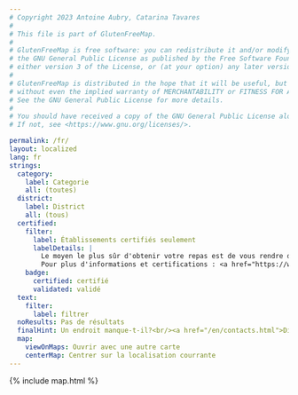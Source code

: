```yaml
---
# Copyright 2023 Antoine Aubry, Catarina Tavares
# 
# This file is part of GlutenFreeMap.
# 
# GlutenFreeMap is free software: you can redistribute it and/or modify it under the terms of
# the GNU General Public License as published by the Free Software Foundation,
# either version 3 of the License, or (at your option) any later version.
# 
# GlutenFreeMap is distributed in the hope that it will be useful, but WITHOUT ANY WARRANTY;
# without even the implied warranty of MERCHANTABILITY or FITNESS FOR A PARTICULAR PURPOSE.
# See the GNU General Public License for more details.
# 
# You should have received a copy of the GNU General Public License along with GlutenFreeMap.
# If not, see <https://www.gnu.org/licenses/>.

permalink: /fr/
layout: localized
lang: fr
strings:
  category:
    label: Categorie
    all: (toutes)
  district:
    label: District
    all: (tous)
  certified:
    filter:
      label: Établissements certifiés seulement
      labelDetails: |
        Le moyen le plus sûr d'obtenir votre repas est de vous rendre dans des établissements certifiés par le projet sans gluten de l'Association cœliaque portugaise (APC), ou les chaînes de restauration qui proposent des produits marqués et validés par l'APC.<br/>
        Pour plus d'informations et certifications : <a href="https://www.celiacos.org.pt/como-certificar-o-seu-estabelecimento/">https://www.celiacos.org.pt/como-certificar-o-seu-estabelecimento/</a>.
    badge:
      certified: certifié
      validated: validé
  text:
    filter:
      label: filtrer
  noResults: Pas de résultats
  finalHint: Un endroit manque-t-il?<br/><a href="/en/contacts.html">Dites-le nous ici</a>.
  map:
    viewOnMaps: Ouvrir avec une autre carte
    centerMap: Centrer sur la localisation courrante
---
```

{% include map.html %}
